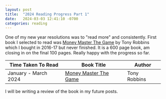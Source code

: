 ```yaml
---
layout: post
title:  "2024 Reading Progress Part 1"
date:   2024-03-03 12:41:10 -0700
categories: reading
---
```


One of my new year resolutions was to "read more" and consistently. First book I selected to read was [Money Master The Game](https://www.amazon.ca/MONEY-Master-Game-Financial-Freedom/dp/1476757860/) by Tony Robbins which I bought in 2016-17 but never finished. It is a 600 page book, am closing in on the final 100 pages. Really happy with the progress so far. 

| Time Taken To Read      | Book Title | Author | 
| ----------- | ----------- | ----------- | 
| January - March 2024      | [Money Master The Game](https://www.amazon.ca/MONEY-Master-Game-Financial-Freedom/dp/1476757860/)| Tony Robbins 

I will be writing a review of the book in my future posts.


<!-- You’ll find this post in your `_posts` directory. Go ahead and edit it and re-build the site to see your changes. You can rebuild the site in many different ways, but the most common way is to run `jekyll serve`, which launches a web server and auto-regenerates your site when a file is updated.

Jekyll requires blog post files to be named according to the following format:

`YEAR-MONTH-DAY-title.MARKUP`

Where `YEAR` is a four-digit number, `MONTH` and `DAY` are both two-digit numbers, and `MARKUP` is the file extension representing the format used in the file. After that, include the necessary front matter. Take a look at the source for this post to get an idea about how it works.

Jekyll also offers powerful support for code snippets:

{% highlight ruby %}
def print_hi(name)
  puts "Hi, #{name}"
end
print_hi('Tom')
#=> prints 'Hi, Tom' to STDOUT.
{% endhighlight %}

Check out the [Jekyll docs][jekyll-docs] for more info on how to get the most out of Jekyll. File all bugs/feature requests at [Jekyll’s GitHub repo][jekyll-gh]. If you have questions, you can ask them on [Jekyll Talk][jekyll-talk].

[jekyll-docs]: https://jekyllrb.com/docs/home
[jekyll-gh]:   https://github.com/jekyll/jekyll
[jekyll-talk]: https://talk.jekyllrb.com/ -->
